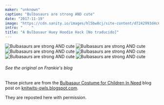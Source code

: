 ```yaml
---
maker: "unknown"
caption: "Bulbasaurs are strong AND cute"
date: "2017-11-19"
image: "https://cdn.sanity.io/images/hl5bw8cj/site-content/d7242993d4c611f4a5d48ba63b1b9a3139a1c6cd-2000x1333.jpg"
intro: "    "
title: "A Bulbasaur Huey Hoodie Hack [No traducido]"
---
```


![Bulbasaurs are strong AND cute](https://posts.freesewing.org/uploads/bulbasaur_huey_1_4f299d4b87.jpg "Bulbasaurs are strong AND cute")
![Bulbasaurs are strong AND cute](https://posts.freesewing.org/uploads/bulbasaur_huey_2_6587c21b85.jpg "Bulbasaurs are strong AND cute")
![Bulbasaurs are strong AND cute](https://posts.freesewing.org/uploads/bulbasaur_huey_3_b1f5057533.jpg "Bulbasaurs are strong AND cute")
![Bulbasaurs are strong AND cute](https://posts.freesewing.org/uploads/bulbasaur_huey_4_f46df0bf35.jpg "Bulbasaurs are strong AND cute")
![Bulbasaurs are strong AND cute](https://posts.freesewing.org/uploads/bulbasaur_huey_5_e95c003b27.jpg "Bulbasaurs are strong AND cute")
![Bulbasaurs are strong AND cute](https://posts.freesewing.org/uploads/bulbasaur_huey_6_e82a85e020.jpg)

<Note>

###### See the original on Frankie's blog
These picture are from the [Bulbasaur Costume for Children In Need](http://knitwits-owls.blogspot.be/2017/11/bulbasaur-costume-for-children-in-need.html) 
blog post on [knitwits-owls.blogspot.com](http://knitwits-owls.blogspot.be).

They are reposted here with permission.

</Note>
